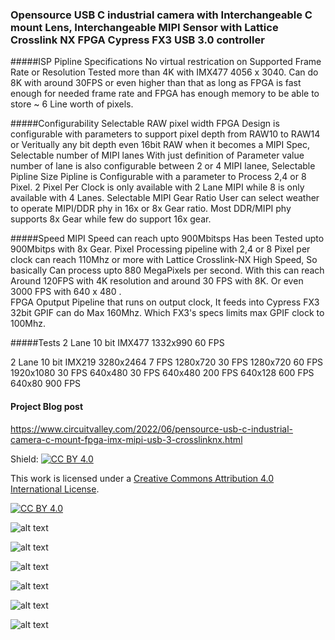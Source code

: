 ### Opensource USB C industrial camera with Interchangeable C mount Lens, Interchangeable MIPI Sensor with Lattice Crosslink NX FPGA Cypress FX3 USB 3.0 controller



#####ISP Pipline Specifications 
No virtual restrication on Supported Frame Rate or Resolution Tested more than 4K with IMX477 4056 x 3040. Can do 8K with around 30FPS or even higher than that as long as FPGA is fast enough for needed frame rate and FPGA has enough memory to be able to store ~ 6 Line worth of pixels. 

#####Configurability
Selectable RAW pixel width
FPGA Design is configurable with parameters to support pixel depth from RAW10 to RAW14 or Veritually any bit depth even 16bit RAW when it becomes a MIPI Spec, 
Selectable number of MIPI lanes
With just definition of Parameter value number of lane is also configurable between 2 or 4 MIPI lanee, 
Selectable Pipline Size
Pipline is Configurable with a parameter to Process 2,4 or 8 Pixel.  2 Pixel Per Clock is only available with 2 Lane MIPI while 8 is only available with 4 Lanes. 
Selectable MIPI Gear Ratio
User can select weather to operate MIPI/DDR phy in 16x or 8x Gear ratio. Most DDR/MIPI phy supports 8x Gear while few do support 16x gear. 

#####Speed
MIPI Speed can reach upto 900Mbitsps Has been Tested upto 900Mbitps with 8x Gear.
Pixel Processing pipeline with 2,4 or 8 Pixel per clock can reach 110Mhz or more with Lattice Crosslink-NX High Speed, So basically Can process upto 880 MegaPixels per second. With this can reach Around 120FPS with 4K resolution and around 30 FPS with 8K. Or even 3000 FPS with 640 x 480 .  
FPGA Oputput Pipeline that runs on output clock, It feeds into Cypress FX3 32bit GPIF can do Max 160Mhz. Which FX3's specs limits max GPIF clock to 100Mhz. 

#####Tests 
2 Lane 10 bit IMX477
1332x990 60 FPS

2 Lane 10 bit IMX219
3280x2464 7 FPS
1280x720 30 FPS
1280x720 60 FPS
1920x1080 30 FPS
640x480 30 FPS
640x480 200 FPS
640x128 600 FPS
640x80 900 FPS


#### Project Blog post 
https://www.circuitvalley.com/2022/06/pensource-usb-c-industrial-camera-c-mount-fpga-imx-mipi-usb-3-crosslinknx.html


Shield: [![CC BY 4.0][cc-by-shield]][cc-by]

This work is licensed under a [Creative Commons Attribution 4.0 International
License][cc-by].

[![CC BY 4.0][cc-by-image]][cc-by]

[cc-by]: http://creativecommons.org/licenses/by/4.0/
[cc-by-image]: https://i.creativecommons.org/l/by/4.0/88x31.png
[cc-by-shield]: https://img.shields.io/badge/License-CC%20BY%204.0-lightgrey.svg

![alt text](https://github.com/circuitvalley/USB_C_Industrial_Camera_FPGA_USB3/raw/master/Hardware/Images/usb_c_fpga_mipi_camera_c_mount_industrial_lattice_crosslink_fpga_xilinx_zynq%20(4).JPG)

![alt text](https://github.com/circuitvalley/USB_C_Industrial_Camera_FPGA_USB3/raw/master/Hardware/Images/usb_c_fpga_mipi_camera_c_mount_industrial_lattice_crosslink_fpga_xilinx_zynq%20(3).JPG)

![alt text](https://github.com/circuitvalley/USB_C_Industrial_Camera_FPGA_USB3/raw/master/Hardware/Images/usb_c_fpga_mipi_camera_c_mount_industrial_lattice_crosslink_fpga_xilinx_zynq%20(33).JPG)

![alt text](https://github.com/circuitvalley/USB_C_Industrial_Camera_FPGA_USB3/raw/master/Hardware/Images/usb_c_fpga_mipi_camera_c_mount_industrial_lattice_crosslink_fpga_xilinx_zynq%20(31).JPG)

![alt text](https://github.com/circuitvalley/USB_C_Industrial_Camera_FPGA_USB3/raw/master/Hardware/Images/usb_c_fpga_mipi_camera_c_mount_industrial_lattice_crosslink_fpga_xilinx_zynq%20(19).JPG)

![alt text](https://github.com/circuitvalley/USB_C_Industrial_Camera_FPGA_USB3/raw/master/Hardware/Images/usb_c_fpga_mipi_camera_c_mount_industrial_lattice_crosslink_fpga_xilinx_zynq%20(12)24.JPG)


